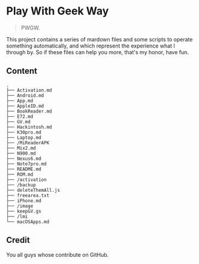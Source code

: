 # Play With Geek Way

> PWGW.

This project contains a series of mardown files and some scripts to operate something automatically, and which represent the experience what I through by. So if these files can help you more, that's my honor, have fun.

## Content

```Shell
.
├── Activation.md
├── Android.md
├── App.md
├── AppleID.md
├── BookReader.md
├── E72.md
├── GV.md
├── Hackintosh.md
├── K30pro.md
├── Laptop.md
├── /MiReaderAPK
├── Mix2.md
├── N900.md
├── Nexus6.md
├── Note7pro.md
├── README.md
├── ROM.md
├── /activation
├── /backup
├── deleteThemAll.js
├── freearea.txt
├── iPhone.md
├── /image
├── keepGV.gs
├── /lmi
└── macOSApps.md
```

## Credit

You all guys whose contribute on GitHub.
